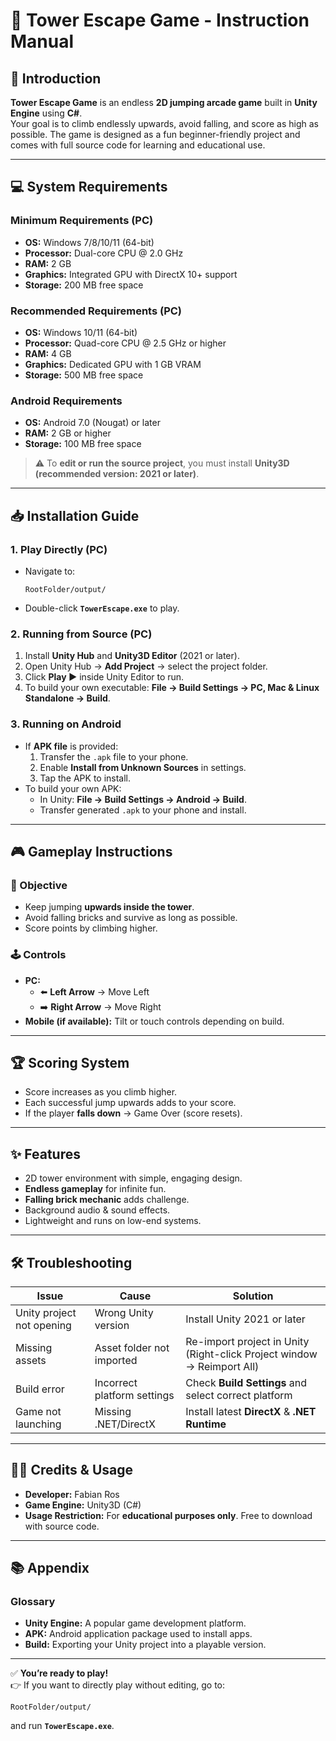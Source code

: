 
# 📘 Tower Escape Game - Instruction Manual

## 🏰 Introduction
**Tower Escape Game** is an endless **2D jumping arcade game** built in **Unity Engine** using **C#**.  
Your goal is to climb endlessly upwards, avoid falling, and score as high as possible. The game is designed as a fun beginner-friendly project and comes with full source code for learning and educational use.

---

## 💻 System Requirements

### Minimum Requirements (PC)
- **OS:** Windows 7/8/10/11 (64-bit)  
- **Processor:** Dual-core CPU @ 2.0 GHz  
- **RAM:** 2 GB  
- **Graphics:** Integrated GPU with DirectX 10+ support  
- **Storage:** 200 MB free space  

### Recommended Requirements (PC)
- **OS:** Windows 10/11 (64-bit)  
- **Processor:** Quad-core CPU @ 2.5 GHz or higher  
- **RAM:** 4 GB  
- **Graphics:** Dedicated GPU with 1 GB VRAM  
- **Storage:** 500 MB free space  

### Android Requirements
- **OS:** Android 7.0 (Nougat) or later  
- **RAM:** 2 GB or higher  
- **Storage:** 100 MB free space  

> ⚠️ To **edit or run the source project**, you must install **Unity3D (recommended version: 2021 or later)**.

---

## 📥 Installation Guide

### 1. Play Directly (PC)
- Navigate to:  
  ```
  RootFolder/output/
  ```
- Double-click **`TowerEscape.exe`** to play.

### 2. Running from Source (PC)
1. Install **Unity Hub** and **Unity3D Editor** (2021 or later).  
2. Open Unity Hub → **Add Project** → select the project folder.  
3. Click **Play ▶️** inside Unity Editor to run.  
4. To build your own executable: **File → Build Settings → PC, Mac & Linux Standalone → Build**.

### 3. Running on Android
- If **APK file** is provided:  
  1. Transfer the `.apk` file to your phone.  
  2. Enable **Install from Unknown Sources** in settings.  
  3. Tap the APK to install.  
- To build your own APK:  
  - In Unity: **File → Build Settings → Android → Build**.  
  - Transfer generated `.apk` to your phone and install.

---

## 🎮 Gameplay Instructions

### 🎯 Objective
- Keep jumping **upwards inside the tower**.  
- Avoid falling bricks and survive as long as possible.  
- Score points by climbing higher.

### 🕹️ Controls
- **PC:**  
  - ⬅️ **Left Arrow** → Move Left  
  - ➡️ **Right Arrow** → Move Right  
- **Mobile (if available):** Tilt or touch controls depending on build.

---

## 🏆 Scoring System
- Score increases as you climb higher.  
- Each successful jump upwards adds to your score.  
- If the player **falls down** → Game Over (score resets).  

---

## ✨ Features
- 2D tower environment with simple, engaging design.  
- **Endless gameplay** for infinite fun.  
- **Falling brick mechanic** adds challenge.  
- Background audio & sound effects.  
- Lightweight and runs on low-end systems.  

---

## 🛠️ Troubleshooting

| Issue | Cause | Solution |
|-------|-------|----------|
| Unity project not opening | Wrong Unity version | Install Unity 2021 or later |
| Missing assets | Asset folder not imported | Re-import project in Unity (Right-click Project window → Reimport All) |
| Build error | Incorrect platform settings | Check **Build Settings** and select correct platform |
| Game not launching | Missing .NET/DirectX | Install latest **DirectX** & **.NET Runtime** |

---

## 👨‍💻 Credits & Usage
- **Developer:** Fabian Ros  
- **Game Engine:** Unity3D (C#)  
- **Usage Restriction:** For **educational purposes only**. Free to download with source code.  

---

## 📚 Appendix

### Glossary
- **Unity Engine:** A popular game development platform.  
- **APK:** Android application package used to install apps.  
- **Build:** Exporting your Unity project into a playable version.  
---

✅ **You’re ready to play!**  
👉 If you want to directly play without editing, go to:  
```
RootFolder/output/
```
and run **`TowerEscape.exe`**.
